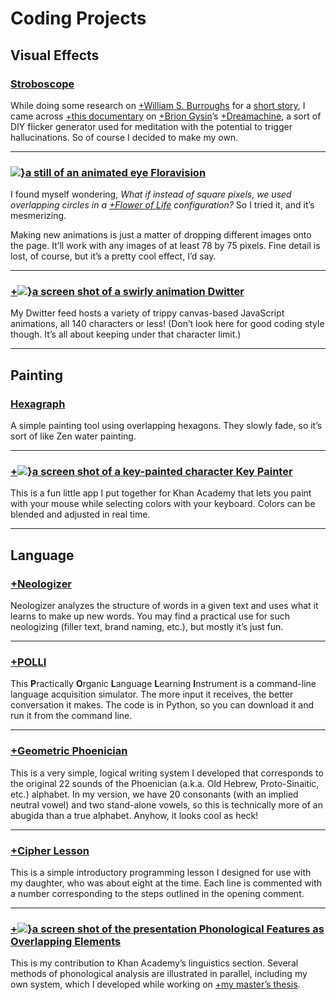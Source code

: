 # Coding Projects

## Visual Effects

### [Stroboscope](/stroboscope)

While doing some research on [+William S. Burroughs](https://en.wikipedia.org/wiki/William_S._Burroughs) for a [short story](/writing), I came across [+this documentary](https://www.youtube.com/watch?v=rJFgNMVePaQ) on [+Brion Gysin](https://en.wikipedia.org/wiki/Brion_Gysin)’s [+Dreamachine](https://importantrecords.com/products/brion-gysins-dreamachine), a sort of DIY flicker generator used for meditation with the potential to trigger hallucinations. So of course I decided to make my own.

---

### [![}a still of an animated eye](fv-eye-capture) Floravision](/floravision)

I found myself wondering, *What if instead of square pixels, we used overlapping circles in a [+Flower of Life](https://en.wikipedia.org/wiki/Overlapping_circles_grid) configuration?* So I tried it, and it’s mesmerizing.

Making new animations is just a matter of dropping different images onto the page. It’ll work with any images of at least 78 by 75 pixels. Fine detail is lost, of course, but it’s a pretty cool effect, I’d say.

---

### [+![}a screen shot of a swirly animation](dwitter-swirl) Dwitter](https://www.dwitter.net/u/CliffJonesJr)

My Dwitter feed hosts a variety of trippy canvas-based JavaScript animations, all 140 characters or less! (Don’t look here for good coding style though. It’s all about keeping under that character limit.)

---

## Painting

### [Hexagraph](/hexagraph)

A simple painting tool using overlapping hexagons. They slowly fade, so it’s sort of like Zen water painting.

---

### [+![}a screen shot of a key-painted character](key-painter-crazy-hair) Key Painter](https://www.khanacademy.org/computer-programming/key-painter/5578510789246976)

This is a fun little app I put together for Khan Academy that lets you paint with your mouse while selecting colors with your keyboard. Colors can be blended and adjusted in real time.

---

## Language

### [+Neologizer](https://github.com/cliffjones/neologizer)

Neologizer analyzes the structure of words in a given text and uses what it learns to make up new words. You may find a practical use for such neologizing (filler text, brand naming, etc.), but mostly it’s just fun.

---

### [+POLLI](https://github.com/cliffjones/polli)

This **P**ractically **O**rganic **L**anguage **L**earning **I**nstrument is a command-line language acquisition simulator. The more input it receives, the better conversation it makes. The code is in Python, so you can download it and run it from the command line.

---

### [+Geometric Phoenician](https://codepen.io/cliffjones/pen/QWKGgQO)

This is a very simple, logical writing system I developed that corresponds to the original 22 sounds of the Phoenician (a.k.a. Old Hebrew, Proto-Sinaitic, etc.) alphabet. In my version, we have 20 consonants (with an implied neutral vowel) and two stand-alone vowels, so this is technically more of an abugida than a true alphabet. Anyhow, it looks cool as heck!

---

### [+Cipher Lesson](https://www.khanacademy.org/computer-programming/cipher-lesson/4614234511507456)

This is a simple introductory programming lesson I designed for use with my daughter, who was about eight at the time. Each line is commented with a number corresponding to the steps outlined in the opening comment.

---

### [+![}a screen shot of the presentation](phonological-features) Phonological Features as Overlapping Elements](https://www.khanacademy.org/computer-programming/phonological-features-as-overlapping-elements/6163632156573696)

This is my contribution to Khan Academy’s linguistics section. Several methods of phonological analysis are illustrated in parallel, including my own system, which I developed while working on [+my master’s thesis](https://lscmontgomerycac.com/wp-content/uploads/2012/01/developmentalvariation_cliffjones.pdf "Developmental Variation in Children’s Acquisition of Metrical Structures").
